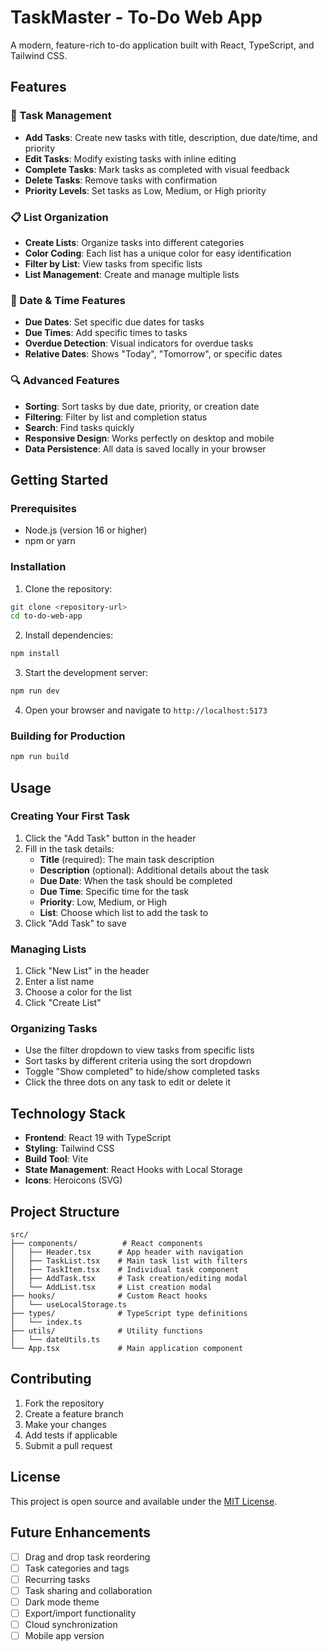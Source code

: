 # TaskMaster - To-Do Web App

A modern, feature-rich to-do application built with React, TypeScript, and Tailwind CSS.

## Features

### 🎯 Task Management
- **Add Tasks**: Create new tasks with title, description, due date/time, and priority
- **Edit Tasks**: Modify existing tasks with inline editing
- **Complete Tasks**: Mark tasks as completed with visual feedback
- **Delete Tasks**: Remove tasks with confirmation
- **Priority Levels**: Set tasks as Low, Medium, or High priority

### 📋 List Organization
- **Create Lists**: Organize tasks into different categories
- **Color Coding**: Each list has a unique color for easy identification
- **Filter by List**: View tasks from specific lists
- **List Management**: Create and manage multiple lists

### 📅 Date & Time Features
- **Due Dates**: Set specific due dates for tasks
- **Due Times**: Add specific times to tasks
- **Overdue Detection**: Visual indicators for overdue tasks
- **Relative Dates**: Shows "Today", "Tomorrow", or specific dates

### 🔍 Advanced Features
- **Sorting**: Sort tasks by due date, priority, or creation date
- **Filtering**: Filter by list and completion status
- **Search**: Find tasks quickly
- **Responsive Design**: Works perfectly on desktop and mobile
- **Data Persistence**: All data is saved locally in your browser

## Getting Started

### Prerequisites
- Node.js (version 16 or higher)
- npm or yarn

### Installation

1. Clone the repository:
```bash
git clone <repository-url>
cd to-do-web-app
```

2. Install dependencies:
```bash
npm install
```

3. Start the development server:
```bash
npm run dev
```

4. Open your browser and navigate to `http://localhost:5173`

### Building for Production

```bash
npm run build
```

## Usage

### Creating Your First Task
1. Click the "Add Task" button in the header
2. Fill in the task details:
   - **Title** (required): The main task description
   - **Description** (optional): Additional details about the task
   - **Due Date**: When the task should be completed
   - **Due Time**: Specific time for the task
   - **Priority**: Low, Medium, or High
   - **List**: Choose which list to add the task to
3. Click "Add Task" to save

### Managing Lists
1. Click "New List" in the header
2. Enter a list name
3. Choose a color for the list
4. Click "Create List"

### Organizing Tasks
- Use the filter dropdown to view tasks from specific lists
- Sort tasks by different criteria using the sort dropdown
- Toggle "Show completed" to hide/show completed tasks
- Click the three dots on any task to edit or delete it

## Technology Stack

- **Frontend**: React 19 with TypeScript
- **Styling**: Tailwind CSS
- **Build Tool**: Vite
- **State Management**: React Hooks with Local Storage
- **Icons**: Heroicons (SVG)

## Project Structure

```
src/
├── components/          # React components
│   ├── Header.tsx      # App header with navigation
│   ├── TaskList.tsx    # Main task list with filters
│   ├── TaskItem.tsx    # Individual task component
│   ├── AddTask.tsx     # Task creation/editing modal
│   └── AddList.tsx     # List creation modal
├── hooks/              # Custom React hooks
│   └── useLocalStorage.ts
├── types/              # TypeScript type definitions
│   └── index.ts
├── utils/              # Utility functions
│   └── dateUtils.ts
└── App.tsx             # Main application component
```

## Contributing

1. Fork the repository
2. Create a feature branch
3. Make your changes
4. Add tests if applicable
5. Submit a pull request

## License

This project is open source and available under the [MIT License](LICENSE).

## Future Enhancements

- [ ] Drag and drop task reordering
- [ ] Task categories and tags
- [ ] Recurring tasks
- [ ] Task sharing and collaboration
- [ ] Dark mode theme
- [ ] Export/import functionality
- [ ] Cloud synchronization
- [ ] Mobile app version
